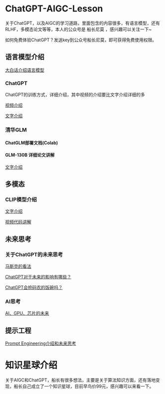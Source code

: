 # ChatGPT-AIGC-Lesson

关于ChatGPT，以及AIGC的学习道路，里面包含的内容很多，有语言模型，还有RLHF，多模态论文等等，本人的公众号是 船长尼莫 ，感兴趣可以关注一下~

如何免费体验ChatGPT？发送key到公众号船长尼莫，即可获得免费使用权限。

## 语言模型介绍
[大白话介绍语言模型](https://zhuanlan.zhihu.com/p/616900693)

### ChatGPT
ChatGPT的训练方式，详细介绍，其中视频的介绍要比文字介绍详细的多

[视频介绍](https://www.zhihu.com/zvideo/1622015815397568512)

[文字介绍](https://mp.weixin.qq.com/s?__biz=Mzg4NzcxNzM0Mg==&mid=2247484249&idx=1&sn=9f553fbc649ae8999bef699157df132f&chksm=cf876fe8f8f0e6fe674b8f990e7cf06f417887138cc60e04e1e85116ddf0294ba2b041e9cf6d&token=533251867&lang=zh_CN#rd)

### 清华GLM
#### ChatGLM部署文档(Colab)

#### GLM-130B 详细论文讲解
[文字介绍](https://zhuanlan.zhihu.com/p/617701482)

## 多模态
### CLIP模型介绍
[文字介绍](https://mp.weixin.qq.com/s?__biz=Mzg4NzcxNzM0Mg==&mid=2247484378&idx=1&sn=ced94475181af0788299d763b0d6cc2c&chksm=cf876f6bf8f0e67dde08e47759e96be8033a3eda272cb0db40b0d2238addfe542ac87a9d7b5c&token=533251867&lang=zh_CN#rd)

[视频代码讲解](https://www.zhihu.com/zvideo/1624349435185618944)


## 未来思考
### 关于ChatGPT的未来思考
[马斯克的看法](https://zhuanlan.zhihu.com/p/613730825)

[ChatGPT对于未来的影响有哪些？](https://mp.weixin.qq.com/s?__biz=Mzg4NzcxNzM0Mg==&mid=2247484263&idx=1&sn=f2b233ec8e977862775676ca78ad36fc&chksm=cf876fd6f8f0e6c09d9f0b07e6d18f4350a906359d74d1fde5c4e5fa5f242980b30921e56e3f&token=533251867&lang=zh_CN#rd)

[ChatGPT会抢码农的饭碗吗？](https://mp.weixin.qq.com/s?__biz=Mzg4NzcxNzM0Mg==&mid=2247484205&idx=1&sn=8f68d3a78f066247a19971e2bfa16adc&chksm=cf876f9cf8f0e68a8f0db7b06ce2178946c64689504a565870f93dac711cd11a600c29a81924&token=533251867&lang=zh_CN#rd)

### AI思考
[AI、GPU、芯片的未来](https://mp.weixin.qq.com/s?__biz=Mzg4NzcxNzM0Mg==&mid=2247484049&idx=1&sn=2ed6fc79836791e99dfa5717d6804ea2&chksm=cf876e20f8f0e736bfb603a051d16319919b4f74ffaf01950940dedb126dd95285a917d8e2c4&token=533251867&lang=zh_CN#rd)

## 提示工程
[Prompt Engineering介绍和未来思考](https://zhuanlan.zhihu.com/p/593485398)

# 知识星球介绍
关于AIGC和ChatGPT，船长有很多想法，主要是关于算法知识方面，还有落地变现，船长自己成立了一个知识星球，目前早鸟价99元，感兴趣可以来看一下。




